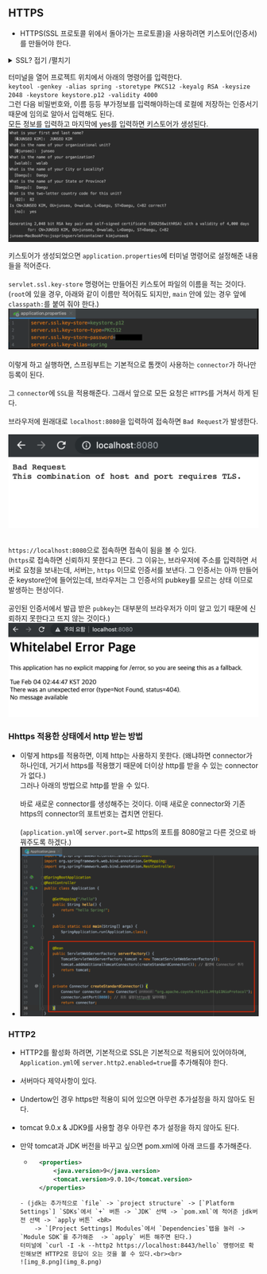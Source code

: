 ## HTTPS

- HTTPS(SSL 프로토콜 위에서 돌아가는 프로토콜)을 사용하려면 키스토어(인증서)를 만들어야 한다.

<details>
<summary> SSL? 접기 /펼치기</summary>
<div markdown ="1">

> <h5>SSL (Secure Socket Layer) 이란 ? </h5><br>
> SSL이란 보안 소켓 계층을 이르는 것으로, 인터넷 상에서 데이터를 안전하게 전송하기 위한 인터넷 암호화 통신 프로토콜이며 데이터 보안을 위해서 개발한 통신 레이어다.<br>
> SSL은 표현계층의 프로토콜로 응용 계층 아래에 있기 때문에, 어떤 응용 계층의 데이터라도 암호화해서 보낼 수 있다.<br>
> HTTP는 기본적으로 평문 데이터 전송을 원칙으로 하기 때문에 개인의 프라이버시가
> 오가는 서비들 (전자상거래, 전자메일, 사내문서)에 사용하기 힘들다.<br>
> 따라서 HTTPS를 이용하게 되고 HTTPS는 SSL 레이어 위에 HTTP를 통과 시키게 된다.<br>
> 즉 평문의 HTTP 문서는 SSL 레이어를 통과하면서 암호화 돼서 목적지에 도착하고, <br>
> 목적지에서는 SSL 레이어를 통과하면서 복호화 돼서 웹 브라우저에 전달된다.
>
>  <b style="color:orange">SSL 프로토콜은 OSI 7계층 모델의 어느 한 계층에 속해서 동작하는 것이 아니라,</b><br>
> 응용계층과 전송계층 사이에 독립적인 프로토콜 계층을 만들어서 동작하며,<br>
> 이 때, 응용계층의 프로토콜들은 외부로 보내는 데이터를 TCP가 아닌 SSL에 보내게 되고, SSL은 받은 데이터를 암호화하여 TCP에 보내어 외부 인터넷으로 전달하게 된다.<br>
> 전달 받을 때 역시, TCP로부터 받은 데이터를 복호화하여 응용계층에 전달하게 되는데, 이 과정에서 `Application`은 `SSL`을 `TCP`로 인식하고, <br>
> TCP는 SSL을 `Application`으로 인식하기 때문에, `Application`과 `TCP`사이의 데이터 전달 방식은 기존 전달 방식을 그대로 사용하게 된다.
>
> ![img.png](img.png)
> ![img_1.png](img_1.png)
> HTTP와 다른 점

1. HTTP URL은 "<b style="color:orange">https://</b>"로 시작한다. <b style="color:orange">기본 포트번호는 443</b>이다. HTTP URL은 "HTTP:
   //"로 시작한다. 기본 포트 번호는 80이다.<bR>
2. <b style="color:orange">HTTP는 평문 데이터를 기반</b>으로 하기 때문에, 유저정보와 같은 민감한 정보가 인터넷 상에 그대로 노출된다. 이 정보는 수집되거나 변조될 수 있다.<br>

> HTTPS는 이러한 공격을 견딜 수 있도록 설계되어 있다.

3. HTTPS는 인증서를 이용해서, 접속 사이트를 신뢰할 수 있는지 평가할 수 있다.
4. 일반적으로 HTTPS는 HTTP에 비해서 (매우 많이 )느리다. 많은 양의 데이터를 처리할 경우 성능의 차이를 체감할 수 있다.<br>

> 많은 웹 사이트들이 민간함 정보를 다루는 페이지(로그인 혹은 유저정보) 페이지를 HTTPS로 전송하고, 기타 페이지는 HTTP로 전송하는 방법을 사용한다.<br>
> 하드웨어 SSL 가속기를 이용해서 암/복호화 성능을 높이는 방법을 사용하기도 한다.
> SSL (Secure Socket Layer)통신 원리
> 1. 클라이언트가 서버에 접속하면 <b style="color:orange">서버 인증서</b>(서버의 공개키를 인증기관이 전자서명으로 인증한 것) <b style="color:orange">를 전송 받는다.</b>
     > (이때, 클라이언트 인증을 필요로 할 경우 클라이언트의 인증서를 전송하게 된다.)
> 2. 클라이언트는 받은 서버 인증서를 분석하여 신뢰할 수 있는 인증서인지를 검토한 후, <b style="color:orange">서버의 공개키를 추출</b>한다.
> 3. 클라이언트가 세션키로 사용할 임의의 메세지를 서버의 <b style="color:orange">공개키로 암호화하여 서버에 전송</b> 한다.
> 4. 서버에서는 자신의 <b style="color:orange"> 개인키로 세션키를 복호화 </b> 하여 그 키를 사용하여 대칭키 암호방식으로 메시지를 암호화하여 클라이언트와 통신하게 된다. (https://)
     > 즉, 비대칭키 암호 방식은 대칭키 암호방식보다 상당히 느리다.
     > 따라서 SSL은 암호화된 데이터를 전송하기 위해 대칭키/비대칭키 암호화 방식을 혼합하게 한다.
     > 채널을 수립할 때는 공개키, 비공개키를 통해 안전한 채널을 설립하고 그 이후에는 대칭키를 통해 데이터를 암호화하여 주고 받는다.
     > ![img_2.png](img_2.png)
</div>
</details>

터미널을 열어 프로젝트 위치에서 아래의 명령어를 입력한다.<br>
`keytool -genkey -alias spring -storetype PKCS12 -keyalg RSA -keysize 2048 -keystore keystore.p12 -validity 4000`<br>
그런 다음 비밀번호와, 이름 등등 부가정보를 입력해야하는데 로컬에 저장하는 인증서기 때문에 임의로 알아서 입력해도 된다. <br>
모든 정보를 입력하고 마지막에 yes를 입력하면 키스토어가 생성된다.
![img_3.png](img_3.png)

키스토어가 생성되었으면 `application.properties`에 터미널 명령어로 설정해준 내용들을 적어준다.<br><br>
`servlet.ssl.key-store` 명령어는 만들어진 키스토어 파일의 이름을 적는 것이다.(`root`에 있을 경우, 아래와 같이 이름만 적어줘도 되지만, `main` 안에 있는 경우
앞에 `classpath:`를 붙여 줘야 한다.)<br>
![img_4.png](img_4.png)<br><br>
이렇게 하고 실행하면, 스프링부트는 기본적으로 톰캣이 사용하는 `connector`가 하나만 등록이 된다.<br><br>
그 `connector`에 `SSL`을 적용해준다. 그래서 앞으로 모든 요청은 `HTTPS`를 거쳐서 하게 된다.<br><br>
브라우저에 원래대로 `localhost:8080`을 입력하여 접속하면 `Bad Request`가 발생한다.<br><br>
![img_5.png](img_5.png)<br><br>

`https://localhost:8080`으로 접속하면 접속이 됨을 볼 수 있다.<br>
(`https`로 접속하면 신뢰하지 못한다고 뜬다. 그 이유는, 브라우저에 주소를 입력하면 서버로 요청을 보내는데, 서버는, `https` 이므로 인증서를 보낸다. 그 인증서는 아까 만들어준 keystore안에
들어있는데, 브라우저는 그 인증서의 pubkey를 모르는 상태 이므로 발생하는 현상이다.<br><br>
공인된 인증서에서 발급 받은 `pubkey`는 대부분의 브라우저가 이미 알고 있기 때문에 신뢰하지 못한다고 뜨지 않는 것이다.)<br>
![img_6.png](img_6.png)

### Hhttps 적용한 상태에서 http 받는 방법

- 이렇게 https를 적용하면, 이제 http는 사용하지 못한다. (왜냐하면 connector가 하나인데, 거기서 https를 적용했기 때문에 더이상 http를 받을 수 있는 connector가 없다.)<br>
  그러나 아래의 방법으로 http를 받을 수 있다.<br><br>
  바로 새로운 connector를 생성해주는 것이다. 이때 새로운 connector와 기존 https의 connector의 포트번호는 겹치면 안된다.<br><br>
  (`application.yml`에 `server.port=`로 https의 포트를 8080말고 다른 것으로 바꿔주도록 하겠다.)
- ![img_7.png](img_7.png)

### HTTP2

- HTTP2를 활성화 하려면, 기본적으로 SSL은 기본적으로 적용되어 있어야하며, `Application.yml`에 `server.http2.enabled=true`를 추가해줘야 한다.<br><br>
- 서버마다 제약사항이 있다.<br><br>
- Undertow인 경우 https만 적용이 되어 있으면 아무런 추가설정을 하지 않아도 된다.<br><br>
- tomcat 9.0.x & JDK9를 사용할 경우 아무런 추가 설정을 하지 않아도 된다.<br><br>
- 만약 tomcat과 JDK 버전을 바꾸고 싶으면 pom.xml에 아래 코드를 추가해준다.
    - ```xml
        <properties>
            <java.version>9</java.version>
            <tomcat.version>9.0.10</tomcat.version>
        </properties>
    ```
    - (jdk는 추가적으로 `file` -> `project structure` -> [`Platform Settings`] `SDKs`에서 `+` 버튼 -> `JDK` 선택 -> `pom.xml`에 적어준 jdk버전 선택 -> `apply 버튼` <bR>
        -> `[Project Settings] Modules`에서 `Dependencies`탭을 눌러 -> `Module SDK`를 추가해준  -> `apply` 버튼 해주면 된다.)
    터미널에 `curl -I -k --http2 https://localhost:8443/hello` 명령어로 확인해보면 HTTP2로 응답이 오는 것을 볼 수 있다.<br><br>
  ![img_8.png](img_8.png) 
  